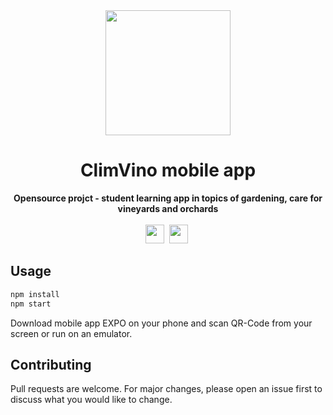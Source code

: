 <div align="center">
    <img src="https://i.imgur.com/lGLbeyW.png" height="200" width="200">
    <h1>ClimVino mobile app</h1>
    <strong>Opensource projct - student learning app in topics of gardening, care for vineyards and orchards</strong><br><br>
    <img src="https://forthebadge.com/images/badges/made-with-javascript.svg" height="30">&nbsp;
    <img src="https://forthebadge.com/images/badges/built-with-love.svg" height="30">&nbsp;
</div>

## Usage

```bash
npm install
npm start
```
Download mobile app EXPO on your phone and scan QR-Code from your screen or run on an emulator.

## Contributing
Pull requests are welcome. For major changes, please open an issue first to discuss what you would like to change.